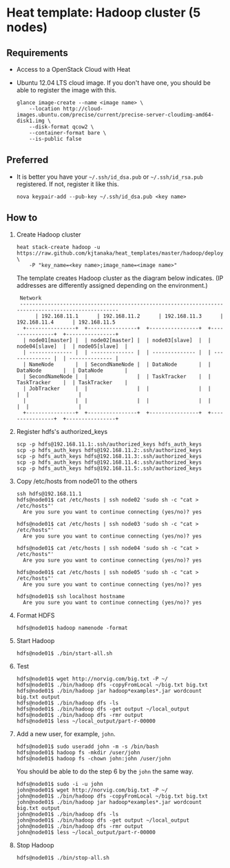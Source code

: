 Heat template: Hadoop cluster (5 nodes)
=======================================

Requirements
------------
* Access to a OpenStack Cloud with Heat
* Ubuntu 12.04 LTS cloud image. If you don't have one, you should be able to register the image with this.

  ```
  glance image-create --name <image name> \
      --location http://cloud-images.ubuntu.com/precise/current/precise-server-cloudimg-amd64-disk1.img \
      --disk-format qcow2 \
      --container-format bare \
      --is-public false
  ```

Preferred
---------
* It is better you have your ``~/.ssh/id_dsa.pub`` or ``~/.ssh/id_rsa.pub`` registered. 
  If not, register it like this.

  ```
  nova keypair-add --pub-key ~/.ssh/id_dsa.pub <key name>
  ```

How to
------

1. Create Hadoop cluster

   ```
   heat stack-create hadoop -u https://raw.github.com/kjtanaka/heat_templates/master/hadoop/deploy_hadoop.yml \
       -P "key_name=<key name>;image_name=<image name>"
   ```

   The template creates Hadoop cluster as the diagram below indicates. (IP addresses are differently 
   assigned depending on the environment.)

   ```
    Network
    ---------------------------------------------------------------------------------------------------
         | 192.168.11.1      | 192.168.11.2      | 192.168.11.3      | 192.168.11.4      | 192.168.11.5
     +----------------+  +----------------+  +----------------+  +----------------+  +----------------+
     | node01[master] |  | node02[master] |  | node03[slave]  |  | node04[slave]  |  | node05[slave]  |
     | -------------- |  | -------------- |  | -------------- |  | -------------- |  | -------------- |
     | NameNode       |  | SecondNameNode |  | DataNode       |  | DataNode       |  | DataNode       |
     | SecondNameNode |  |                |  | TaskTracker    |  | TaskTracker    |  | TaskTracker    |
     | JobTracker     |  |                |  |                |  |                |  |                |
     |                |  |                |  |                |  |                |  |                |
     +----------------+  +----------------+  +----------------+  +----------------+  +----------------+
   ```

2. Register hdfs's authorized_keys

   ```
   scp -p hdfs@192.168.11.1:.ssh/authorized_keys hdfs_auth_keys
   scp -p hdfs_auth_keys hdfs@192.168.11.2:.ssh/authorized_keys
   scp -p hdfs_auth_keys hdfs@192.168.11.3:.ssh/authorized_keys
   scp -p hdfs_auth_keys hdfs@192.168.11.4:.ssh/authorized_keys
   scp -p hdfs_auth_keys hdfs@192.168.11.5:.ssh/authorized_keys
   ```

3. Copy /etc/hosts from node01 to the others

   ```
   ssh hdfs@192.168.11.1
   hdfs@node01$ cat /etc/hosts | ssh node02 'sudo sh -c "cat > /etc/hosts"'
     Are you sure you want to continue connecting (yes/no)? yes

   hdfs@node01$ cat /etc/hosts | ssh node03 'sudo sh -c "cat > /etc/hosts"'
     Are you sure you want to continue connecting (yes/no)? yes

   hdfs@node01$ cat /etc/hosts | ssh node04 'sudo sh -c "cat > /etc/hosts"'
     Are you sure you want to continue connecting (yes/no)? yes

   hdfs@node01$ cat /etc/hosts | ssh node05 'sudo sh -c "cat > /etc/hosts"'
     Are you sure you want to continue connecting (yes/no)? yes

   hdfs@node01$ ssh localhost hostname
     Are you sure you want to continue connecting (yes/no)? yes
   ```

4. Format HDFS

   ```
   hdfs@node01$ hadoop namenode -format
   ```

5. Start Hadoop

   ```
   hdfs@node01$ ./bin/start-all.sh
   ```

6. Test

   ```
   hdfs@node01$ wget http://norvig.com/big.txt -P ~/
   hdfs@node01$ ./bin/hadoop dfs -copyFromLocal ~/big.txt big.txt
   hdfs@node01$ ./bin/hadoop jar hadoop*examples*.jar wordcount big.txt output
   hdfs@node01$ ./bin/hadoop dfs -ls
   hdfs@node01$ ./bin/hadoop dfs -get output ~/local_output
   hdfs@node01$ ./bin/hadoop dfs -rmr output
   hdfs@node01$ less ~/local_output/part-r-00000
   ```

7. Add a new user, for example, ``john``.

   ```
   hdfs@node01$ sudo useradd john -m -s /bin/bash
   hdfs@node01$ hadoop fs -mkdir /user/john
   hdfs@node01$ hadoop fs -chown john:john /user/john
   ```

   You should be able to do the step 6 by the ``john`` the same way.

   ```
   hdfs@node01$ sudo -i -u john
   john@node01$ wget http://norvig.com/big.txt -P ~/
   john@node01$ ./bin/hadoop dfs -copyFromLocal ~/big.txt big.txt
   john@node01$ ./bin/hadoop jar hadoop*examples*.jar wordcount big.txt output
   john@node01$ ./bin/hadoop dfs -ls
   john@node01$ ./bin/hadoop dfs -get output ~/local_output
   john@node01$ ./bin/hadoop dfs -rmr output
   john@node01$ less ~/local_output/part-r-00000
   ```

8. Stop Hadoop

   ```
   hdfs@node01$ ./bin/stop-all.sh
   ```
